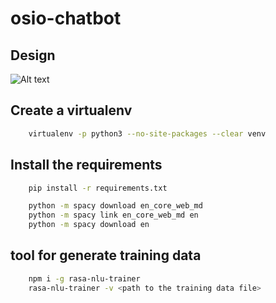 # osio-chatbot

## Design
![Alt text](https://raw.github.com/ravsa/master/osio-chatbot/diagram.jpeg)

## Create a virtualenv
```bash
    virtualenv -p python3 --no-site-packages --clear venv
```

## Install the requirements
```bash
    pip install -r requirements.txt
```
```bash
    python -m spacy download en_core_web_md
    python -m spacy link en_core_web_md en
    python -m spacy download en
```

## tool for generate training data

```bash
    npm i -g rasa-nlu-trainer
    rasa-nlu-trainer -v <path to the training data file>
```
